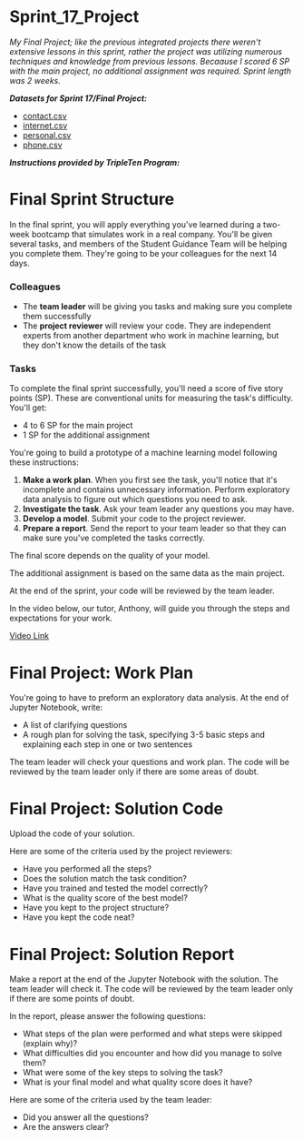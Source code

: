 # Sprint_17_Project

*My Final Project; like the previous integrated projects there weren't extensive lessons in this sprint, rather the project was utilizing numerous techniques and knowledge from previous lessons. Becaause I scored 6 SP with the main project, no additional assignment was required. Sprint length was 2 weeks.*

***Datasets for Sprint 17/Final Project:***

- [contact.csv](https://drive.google.com/file/d/1PbW5EurKPivBEGPr91y4fUyL5UiLCKDI/view)
- [internet.csv](https://drive.google.com/file/d/1iJlCjHdHSvh2ILbn5juKSoxGMPYCXUej/view)
- [personal.csv](https://drive.google.com/file/d/1qDpV-Xv9husYToHfKFMnFJYeAKL1biw_/view)
- [phone.csv](https://drive.google.com/file/d/1EjZCZ9MwAPDESTuu10a82Ic7t_SXIWZL/view)

***Instructions provided by TripleTen Program:***

# Final Sprint Structure

In the final sprint, you will apply everything you've learned during a two-week bootcamp that simulates work in a real company. You'll be given several tasks, and members of the Student Guidance Team will be helping you complete them. They're going to be your colleagues for the next 14 days.

### Colleagues

- The **team leader** will be giving you tasks and making sure you complete them successfully
- The **project reviewer** will review your code. They are independent experts from another department who work in machine learning, but they don't know the details of the task

### Tasks

To complete the final sprint successfully, you'll need a score of five story points (SP). These are conventional units for measuring the task's difficulty. You'll get:

- 4 to 6 SP for the main project
- 1 SP for the additional assignment

You're going to build a prototype of a machine learning model following these instructions:

1. **Make a work plan**. When you first see the task, you'll notice that it's incomplete and contains unnecessary information. Perform exploratory data analysis to figure out which questions you need to ask.
2. **Investigate the task**. Ask your team leader any questions you may have.
3. **Develop a model**. Submit your code to the project reviewer.
4. **Prepare a report**. Send the report to your team leader so that they can make sure you've completed the tasks correctly.

The final score depends on the quality of your model.

The additional assignment is based on the same data as the main project.

At the end of the sprint, your code will be reviewed by the team leader.

In the video below, our tutor, Anthony, will guide you through the steps and expectations for your work.

[Video Link](https://www.youtube.com/watch?v=mdMX_Pzd1Is)

# Final Project: Work Plan

You're going to have to preform an exploratory data analysis. At the end of Jupyter Notebook, write:

- A list of clarifying questions
- A rough plan for solving the task, specifying 3-5 basic steps and explaining each step in one or two sentences

The team leader will check your questions and work plan. The code will be reviewed by the team leader only if there are some areas of doubt.

# Final Project: Solution Code

Upload the code of your solution.

Here are some of the criteria used by the project reviewers:
- Have you performed all the steps?
- Does the solution match the task condition?
- Have you trained and tested the model correctly?
- What is the quality score of the best model?
- Have you kept to the project structure?
- Have you kept the code neat?

# Final Project: Solution Report

Make a report at the end of the Jupyter Notebook with the solution. The team leader will check it. The code will be reviewed by the team leader only if there are some points of doubt.

In the report, please answer the following questions:
- What steps of the plan were performed and what steps were skipped (explain why)?
- What difficulties did you encounter and how did you manage to solve them?
- What were some of the key steps to solving the task?
- What is your final model and what quality score does it have?

Here are some of the criteria used by the team leader:
- Did you answer all the questions?
- Are the answers clear?
